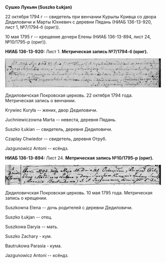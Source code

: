 **Сушко Лукьян (Suszko Łukjan)**

22 октября 1794 г -- свидетель при венчании Курылы Кривца со двора
Дедиловичи и Марты Юхневич с деревни Пядань (НИАБ 136-13-920, лист 1,
№7/1794-б (ориг)).

10 мая 1795 г -- крещение дочери Елены (НИАБ 136-13-894, лист 24,
№10/1795-р (ориг)).

**НИАБ 136-13-920:** Лист 1. **Метрическая запись №7/1794-б (ориг).**

![](./media/9bf245e0b5e122799f8b6a0aa2317fadda76322b.png)

Дедиловичская Покровская церковь. 22 октября 1794 года. Метрическая
запись о венчании.

Krywiec Kuryła -- жених, двор Дедиловичи.

Juchniewiczowna Marta -- невеста, деревня Пядань.

Suszko Łukian -- свидетель, деревня Дедиловичи.

Czaplay Chwiedor -- свидетель, деревня Отруб.

Jazgunowicz Antoni -- ксёндз.

**НИАБ 136-13-894:** Лист 24. **Метрическая запись №10/1795-р (ориг).**

![](./media/ee57c1fa473cb691a0fb4ca1cc44313e68d6204e.png)

Дедиловичская Покровская церковь. 10 мая 1795 года. Метрическая запись о
крещении.

Suszkowna Elena -- дочь родителей с деревни Дедиловичи.

Suszko Łukjan -- отец.

Suszkowa Daryia -- мать.

Suszko Zachary - кум.

Bautrukowa Parasia - кума.

Jazgunowicz Antoni -- ксёндз.
